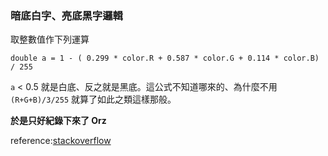 ### 暗底白字、亮底黑字邏輯 ###
取整數值作下列運算

	double a = 1 - ( 0.299 * color.R + 0.587 * color.G + 0.114 * color.B) / 255

`a` < 0.5 就是白底、反之就是黑底。這公式不知道哪來的、為什麼不用 `(R+G+B)/3/255` 就算了如此之類這樣那般。

__於是只好紀錄下來了 Orz__

reference:[stackoverflow][stackoverflow 1]

[stackoverflow 1]: http://stackoverflow.com/questions/1855884/determine-font-color-based-on-background-color
